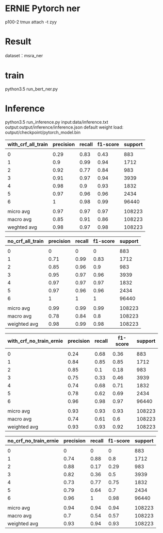 # ERNIE Pytorch ner 
p100-2 tmux attach -t zyy
# Result 
dataset：msra_ner
# train
python3.5 run_bert_ner.py
# Inference
python3.5 run_inference.py
input:data/inference.txt 
output:output/inference/inference.json
default weight load: output/checkpoint/pytorch_model.bin

| with_crf_all_train | precision | recall | f1-score | support |
| ------------------ | --------- | ------ | -------- | ------- |
|                    |           |        |          |         |
| 0                  | 0.29      | 0.83   | 0.43     | 883     |
| 1                  | 0.9       | 0.99   | 0.94     | 1712    |
| 2                  | 0.92      | 0.77   | 0.84     | 983     |
| 3                  | 0.91      | 0.97   | 0.94     | 3939    |
| 4                  | 0.98      | 0.9    | 0.93     | 1832    |
| 5                  | 0.97      | 0.96   | 0.96     | 2434    |
| 6                  | 1         | 0.98   | 0.99     | 96440   |
|                    |           |        |          |         |
| micro avg          | 0.97      | 0.97   | 0.97     | 108223  |
| macro avg          | 0.85      | 0.91   | 0.86     | 108223  |
| weghted avg        | 0.98      | 0.97   | 0.98     | 108223  |


  | no_crf_all_train | precision | recall | f1-score | support |
| ---------------- | --------- | ------ | -------- | ------- |
|                  |           |        |          |         |
| 0                | 0         | 0      | 0        | 883     |
| 1                | 0.71      | 0.99   | 0.83     | 1712    |
| 2                | 0.85      | 0.96   | 0.9      | 983     |
| 3                | 0.95      | 0.97   | 0.96     | 3939    |
| 4                | 0.97      | 0.97   | 0.97     | 1832    |
| 5                | 0.97      | 0.96   | 0.96     | 2434    |
| 6                | 1         | 1      | 1        | 96440   |
|                  |           |        |          |         |
| micro avg        | 0.99      | 0.99   | 0.99     | 108223  |
| macro avg        | 0.78      | 0.84   | 0.8      | 108223  |
| weighted avg     | 0.98      | 0.99   | 0.98     | 108223  |

| with_crf_no_train_ernie | precision | recall | f1-score | support |
| ----------------------- | --------- | ------ | -------- | ------- |
|                         |           |        |          |         |
| 0                       | 0.24      | 0.68   | 0.36     | 883     |
| 1                       | 0.84      | 0.85   | 0.85     | 1712    |
| 2                       | 0.85      | 0.1    | 0.18     | 983     |
| 3                       | 0.75      | 0.33   | 0.46     | 3939    |
| 4                       | 0.74      | 0.68   | 0.71     | 1832    |
| 5                       | 0.78      | 0.62   | 0.69     | 2434    |
| 6                       | 0.96      | 0.98   | 0.97     | 96440   |
|                         |           |        |          |         |
| micro avg               | 0.93      | 0.93   | 0.93     | 108223  |
| macro avg               | 0.74      | 0.61   | 0.6      | 108223  |
| weighted avg            | 0.93      | 0.93   | 0.92     | 108223  |

| no_crf_no_train_ernie | precision | recall | f1-score | support |
| --------------------- | --------- | ------ | -------- | ------- |
|                       |           |        |          |         |
| 0                     | 0         | 0      | 0        | 883     |
| 1                     | 0.74      | 0.88   | 0.8      | 1712    |
| 2                     | 0.88      | 0.17   | 0.29     | 983     |
| 3                     | 0.82      | 0.36   | 0.5      | 3939    |
| 4                     | 0.73      | 0.77   | 0.75     | 1832    |
| 5                     | 0.79      | 0.64   | 0.7      | 2434    |
| 6                     | 0.96      | 1      | 0.98     | 96440   |
|                       |           |        |          |         |
| micro avg             | 0.94      | 0.94   | 0.94     | 108223  |
| macro avg             | 0.7       | 0.54   | 0.57     | 108223  |
| weighted avg          | 0.93      | 0.94   | 0.93     | 108223  |




